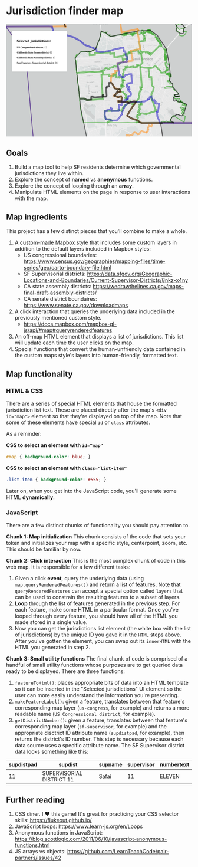 # Jurisdiction finder map

![](./jurisdiction-finder.png)

## Goals

1. Build a map tool to help SF residents determine which governmental jurisdictions they live within.
2. Explore the concept of **named** vs **anonymous** functions.
3. Explore the concept of looping through an **array**.
4. Manipulate HTML elements on the page in response to user interactions with the map.

## Map ingredients

This project has a few distinct pieces that you'll combine to make a whole.

1. A [custom-made Mapbox style](https://api.mapbox.com/styles/v1/danswick/ck6b9ss2c0p101imqjfpeug6r.html?fresh=true&title=copy&access_token=pk.eyJ1IjoiZGFuc3dpY2siLCJhIjoiY2l1dTUzcmgxMDJ0djJ0b2VhY2sxNXBiMyJ9.25Qs4HNEkHubd4_Awbd8Og#11.85/37.76293/-122.42303) that includes some custom layers in addition to the default layers included in Mapbox styles:
   *   US congressional boundaries: https://www.census.gov/geographies/mapping-files/time-series/geo/carto-boundary-file.html
   *   SF Supervisorial districts: https://data.sfgov.org/Geographic-Locations-and-Boundaries/Current-Supervisor-Districts/8nkz-x4ny
   *   CA state assembly districts: https://wedrawthelines.ca.gov/maps-final-draft-assembly-districts/
   *   CA senate district boundaires: https://www.senate.ca.gov/downloadmaps
2. A click interaction that queries the underlying data included in the previously mentioned custom style.
   * https://docs.mapbox.com/mapbox-gl-js/api/#map#queryrenderedfeatures
3. An off-map HTML element that displays a list of jurisdictions. This list will update each time the user clicks on the map.
4. Special functions that convert the human-unfriendly data contained in the custom maps style's layers into human-friendly, formatted text.

## Map functionality

### HTML & CSS

There are a series of special HTML elements that house the formatted jurisdiction list text. These are placed directly after the map's `<div id="map">` element so that they're displayed on top of the map. Note that some of these elements have special `id` or `class` attributes. 

As a reminder: 

**CSS to select an element with `id="map"`**
```css
#map { background-color: blue; }
```

**CSS to select an element with `class="list-item"`**
```css
.list-item { background-color: #555; }
```

Later on, when you get into the JavaScript code, you'll generate some HTML **dynamically**.

### JavaScript

There are a few distinct chunks of functionality you should pay attention to. 

**Chunk 1: Map initialization**
This chunk consists of the code that sets your token and initializes your map with a specific style, centerpoint, zoom, etc. This should be familiar by now. 

**Chunk 2: Click interaction**
This is the most complex chunk of code in this web map. It is responsible for a few different tasks:

1. Given a click **event**, query the underlying data (using `map.queryRenderedFeatures()`) and return a list of features. Note that `queryRenderedFeatures` can accept a special option called `layers` that can be used to constrain the resulting features to a subset of layers.
2. **Loop** through the list of features generated in the previous step. For each feature, make some HTML in a particular format. Once you've looped through every feature, you should have all of the HTML you made stored in a single value. 
3. Now you can get the jurisdictions list element (the white box with the list of jurisdictions) by the unique ID you gave it in the `HTML` steps above. After you've gotten the element, you can swap out its `innerHTML` with the HTML you generated in step 2.

**Chunk 3: Small utility functions**
The final chunk of code is comprised of a handful of small utility functions whose purposes are to get queried data ready to be displayed. There are three functions: 

1. `featureToHtml()`: places appropriate bits of data into an HTML template so it can be inserted in the "Selected jurisdictions" UI element so the user can more easily understand the information you're presenting.
2. `makeFeatureLabel()`: given a feature, translates between that feature's corresponding map layer (`us-congress`, for example) and returns a more readable name (`US Congressional district`, for example).
3. `getDistrictNumber()`: given a feature, translates between that feature's corresponding map layer (`sf-supervisor`, for example) and the appropriate disctrict ID attribute name (`supdistpad`, for example), then returns the district's ID number. This step is necessary because each data source uses a specific attribute name. The SF Supervisor district data looks something like this: 

| supdistpad | supdist | supname | supervisor | numbertext |
| ---------- | ------- | ------- | ---------- | ---------- | 
|  11 | SUPERVISORIAL DISTRICT 11 | Safai | 11 | ELEVEN |

## Further reading

1. CSS diner. I ❤️ this game! It's great for practicing your CSS selector skills: https://flukeout.github.io/
2. JavaScript loops: https://www.learn-js.org/en/Loops
3. Anonymous functions in JavaScript: https://blog.scottlogic.com/2011/06/10/javascript-anonymous-functions.html
4. JS arrays vs objects: https://github.com/LearnTeachCode/pair-partners/issues/42
